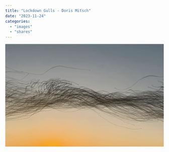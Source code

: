 ```yaml
---
title: "Lockdown Gulls - Doris Mitsch"
date: "2023-11-24"
categories: 
  - "images"
  - "shares"
---
```


![](gulls.png "[Locked Down Looking Up](https://www.dorismitsch.com/locked-down-looking-up)")



